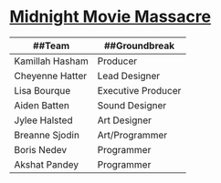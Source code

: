# [Midnight Movie Massacre](https://duckduckgo.com)

| ##Team     | ##Groundbreak |
| ----------- | ----------- |
| Kamillah Hasham | Producer |
| Cheyenne Hatter | Lead Designer |
| Lisa Bourque | Executive Producer |
| Aiden Batten | Sound Designer |
| Jylee Halsted | Art Designer |
| Breanne Sjodin | Art/Programmer |
| Boris Nedev | Programmer |
| Akshat Pandey | Programmer|


